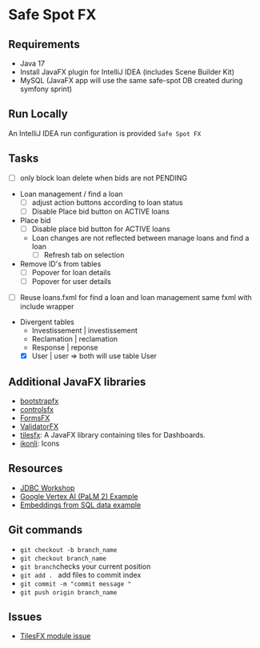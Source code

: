 # Safe Spot FX
## Requirements
- Java 17
- Install JavaFX plugin for IntelliJ IDEA (includes Scene Builder Kit)
- MySQL (JavaFX app will use the same safe-spot DB created during symfony sprint)

## Run Locally
An IntelliJ IDEA run configuration is provided `Safe Spot FX`

## Tasks
- [ ] only block loan delete when bids are not PENDING 
- Loan management / find a loan
  - [ ] adjust action buttons according to loan status
  - [ ] Disable Place bid button on ACTIVE loans
- Place bid
  - [ ] Disable place bid button for ACTIVE loans
  - Loan changes are not reflected between manage loans and find a loan
    - [ ] Refresh tab on selection
- Remove ID's from tables
  - [ ] Popover for loan details
  - [ ] Popover for user details
- [ ] Reuse loans.fxml for find a loan and loan management same fxml with include wrapper

- Divergent tables
  - Investissement | investissement
  - Reclamation | reclamation
  - Response | reponse
  - [X] User | user => both will use table User

## Additional JavaFX libraries
- [bootstrapfx](https://github.com/kordamp/bootstrapfx)
- [controlsfx](https://controlsfx.github.io)
- [FormsFX](https://github.com/dlsc-software-consulting-gmbh/FormsFX/)
- [ValidatorFX](https://github.com/effad/ValidatorFX)
- [tilesfx](https://github.com/HanSolo/tilesfx): A JavaFX library containing tiles for Dashboards.
- [ikonli](https://kordamp.org/ikonli/#_introduction): Icons
## Resources
- [JDBC Workshop](https://gitlab.com/mohamed.hosni.isi/workshopjdbc-3a)
- [Google Vertex AI (PaLM 2) Example](https://docs.langchain4j.dev/integrations/language-models/google-palm/)
- [Embeddings from SQL data example](https://github.com/langchain4j/langchain4j-examples/blob/main/rag-examples/src/main/java/_3_advanced/_05_Advanced_RAG_with_Metadata_Filtering_Examples.java) 

## Git commands
- ``git checkout -b branch_name``
- ``git checkout branch_name``
- ``git branch``checks your current position
- ``git add . `` add files to commit index
- ``git commit -m "commit message " ``
- ``git push origin branch_name``

## Issues
- [TilesFX module issue](https://stackoverflow.com/questions/75250066/javafx-missing-eu-hansolo-module)